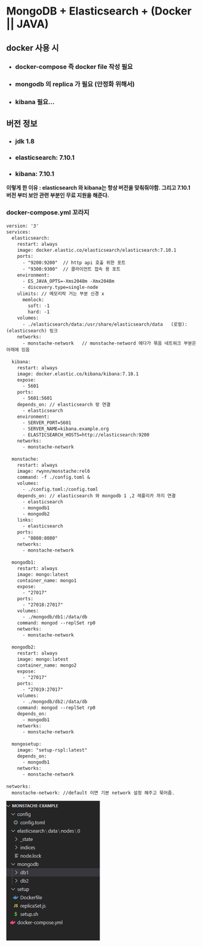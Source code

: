 # MongoDB + Elasticsearch + (Docker || JAVA)

## **docker 사용 시**

- ### docker-compose 즉 docker file 작성 필요
- ### mongodb 의 replica 가 필요 (안정화 위해서)
- ### kibana 필요...


 ## 버전 정보

- ### jdk 1.8
- ### elasticsearch: 7.10.1
- ### kibana: 7.10.1

__이렇게 한 이유 : elasticsearch 와 kibana는 항상 버전을 맞춰줘야함. 그리고 7.10.1 버전 부터 보안 관련 부분인 무료 지원을 해준다.__


### docker-compose.yml 꼬라지
```
version: '3'
services:
  elasticsearch:
    restart: always
    image: docker.elastic.co/elasticsearch/elasticsearch:7.10.1
    ports:
      - "9200:9200"  // http api 호출 위한 포트
      - "9300:9300"  // 클라이언트 접속 용 포트
    environment:
      - ES_JAVA_OPTS=-Xms2048m -Xmx2048m
      - discovery.type=single-node
    ulimits: // 메모리락 거는 부분 신경 x 
      memlock:
        soft: -1
        hard: -1
    volumes:
      - ./elasticsearch/data:/usr/share/elasticsearch/data   (로컬):(elasticsearch) 링크
    networks:
      - monstache-network   // monstache-netword 에다가 묶음 네트워크 부분은 아래에 있음

  kibana:
    restart: always
    image: docker.elastic.co/kibana/kibana:7.10.1
    expose:
      - 5601
    ports:
      - 5601:5601
    depends_on: // elasticsearch 랑 연결
      - elasticsearch
    environment:
      - SERVER_PORT=5601
      - SERVER_NAME=kibana.example.org
      - ELASTICSEARCH_HOSTS=http://elasticsearch:9200
    networks:
      - monstache-network

  monstache:
    restart: always
    image: rwynn/monstache:rel6
    command: -f ./config.toml &
    volumes:
      - ./config.toml:/config.toml
    depends_on: // elasticsearch 와 mongodb 1 ,2 레플리카 까지 연결
      - elasticsearch
      - mongodb1
      - mongodb2
    links:
      - elasticsearch
    ports:
      - "8080:8080"
    networks:
      - monstache-network

  mongodb1:
    restart: always
    image: mongo:latest
    container_name: mongo1
    expose:
      - "27017"
    ports:
      - "27018:27017"
    volumes:
      - ./mongodb/db1:/data/db
    command: mongod --replSet rp0
    networks:
      - monstache-network

  mongodb2:
    restart: always
    image: mongo:latest
    container_name: mongo2
    expose:
      - "27017"
    ports:
      - "27019:27017"
    volumes:
      - ./mongodb/db2:/data/db
    command: mongod --replSet rp0
    depends_on:
      - mongodb1
    networks:
      - monstache-network

  mongosetup:
    image: "setup-rspl:latest"
    depends_on:
      - mongodb1
    networks:
      - monstache-network

networks:
  monstache-network: //default 이면 기본 network 설정 해주고 묶어줌.
```

![img.png](img.png)
